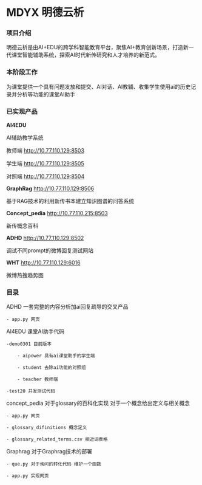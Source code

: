 # MDYX 明德云析


### 项目介绍
明德云析是由AI+EDU的跨学科智能教育平台，聚焦AI+教育创新场景，打造新一代课堂智能辅助系统，探索AI时代新传研究和人才培养的新范式。

### 本阶段工作
为课堂提供一个具有问题发放和提交、AI对话、AI教辅、收集学生使用ai的历史记录并分析等功能的课堂AI助手


### 已实现产品

**AI4EDU** 

AI辅助教学系统

教师端  http://10.77.110.129:8503

学生端  http://10.77.110.129:8505

对照端  http://10.77.110.129:8504


**GraphRag** http://10.77.110.129:8506

基于RAG技术的利用新传书本建立知识图谱的问答系统

**Concept_pedia** http://10.77.110.215:8503

新传概念百科


**ADHD**  http://10.77.110.129:8502

调试不同prompt的微博回复测试网站

**WHT** http://10.77.110.129:6016

微博热搜趋势图





### 目录
ADHD 一套完整的内容分析加ai回复疏导的交叉产品

    - app.py 网页


AI4EDU 课堂AI助手代码 

    -demo0301 目前版本

        - aipower 具有ai课堂助手的学生端
     
        - student 去除ai功能的对照组
     
        - teacher 教师端
     
    -test20 并发测试代码

concept_pedia 对于glossary的百科化实现 对于一个概念给出定义与相关概念

    - app.py 网页
  
    - glossary_difinitions 概念定义
  
    - glossary_related_terms.csv 相近词表格


Graphrag 对于Graphrag技术的部署

    - que.py 对于询问的转化代码 维护一个函数
    
    - app.py 实现网页


